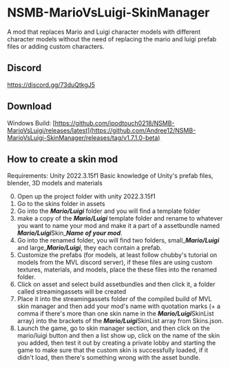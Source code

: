 # NSMB-MarioVsLuigi-SkinManager
A mod that replaces Mario and Luigi character models with different character models without the need of replacing the mario and luigi prefab files or adding custom characters.

## Discord
https://discord.gg/73duQtkgJ5

## Download
Windows Build: [https://github.com/ipodtouch0218/NSMB-MarioVsLuigi/releases/latest](https://github.com/Andree12/NSMB-MarioVsLuigi-SkinManager/releases/tag/v1.7.1.0-beta)

##  How to create a skin mod
Requirements:
Unity 2022.3.15f1
Basic knowledge of Unity's prefab files, blender, 3D models and materials

0. Open up the project folder with unity 2022.3.15f1
1. Go to the skins folder in assets
2. Go into the ***Mario/Luigi*** folder and you will find a template folder
3. make a copy of the ***Mario/Luigi*** template folder and rename to whatever you want to name your mod and make it a part of a assetbundle named ***Mario/Luigi***Skin_***Name of your mod***.
3. Go into the renamed folder, you will find two folders, small_***Mario/Luigi*** and large_***Mario/Luigi***, they each contain a prefab.
4. Customize the prefabs (for models, at least follow chubby's tutorial on models from the MVL discord server), if these files are using custom textures, materials, and models, place the these files into the renamed folder.
5. Click on asset and select build assetbundles and then click it, a folder called streamingassets will be created
6. Place it into the streamingassets folder of the compiled build of MVL skin manager and then add your mod's name with quotation marks (+ a comma if there's more than one skin name in the  ***Mario/Luigi***SkinList array) into the brackets of the ***Mario/Luigi***SkinList array from Skins.json.
7. Launch the game, go to skin manager section, and then click on the mario/luigi button and then a list show up, click on the name of the skin you added, then test it out by creating a private lobby and starting the game to make sure that the custom skin is successfully loaded, if it didn't load, then there's something wrong with the asset bundle.
